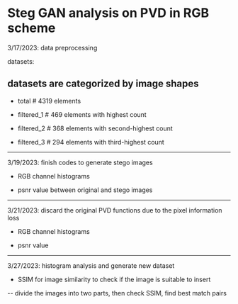 # Steg GAN analysis on PVD in RGB scheme

3/17/2023: data preprocessing

datasets:
## datasets are categorized by image shapes

- total      # 4319 elements

- filtered_1 # 469  elements with highest count

- filtered_2 # 368  elements with second-highest count

- filtered_3 # 294  elements with third-highest count

---
3/19/2023: finish codes to generate stego images

- RGB channel histograms

- psnr value between original and stego images

---
3/21/2023: discard the original PVD functions due to the pixel information loss

- RGB channel histograms

- psnr value

---
3/27/2023: histogram analysis and generate new dataset

- SSIM for image similarity to check if the image is suitable to insert

-- divide the images into two parts, then check SSIM, find best match pairs
